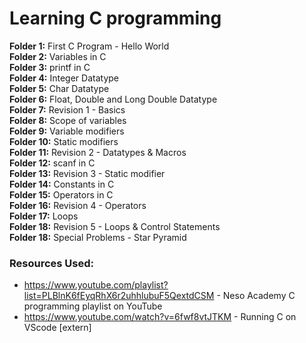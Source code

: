 # Learning C programming

**Folder 1:** First C Program - Hello World <br>
**Folder 2:** Variables in C <br>
**Folder 3:** printf in C <br>
**Folder 4:** Integer Datatype <br>
**Folder 5:** Char Datatype <br>
**Folder 6:** Float, Double and Long Double Datatype <br>
**Folder 7:** Revision 1 - Basics<br>
**Folder 8:** Scope of variables <br>
**Folder 9:** Variable modifiers <br>
**Folder 10:** Static modifiers <br>
**Folder 11:** Revision 2 - Datatypes & Macros<br>
**Folder 12:** scanf in C <br>
**Folder 13:** Revision 3 - Static modifier<br>
**Folder 14:** Constants in C <br>
**Folder 15:** Operators in C <br>
**Folder 16:** Revision 4 - Operators <br>
**Folder 17:** Loops <br>
**Folder 18:** Revision 5 - Loops & Control Statements <br>
**Folder 18:** Special Problems - Star Pyramid <br>



### Resources Used:

- https://www.youtube.com/playlist?list=PLBlnK6fEyqRhX6r2uhhlubuF5QextdCSM - Neso Academy C programming playlist on YouTube
- https://www.youtube.com/watch?v=6fwf8vtJTKM - Running C on VScode [extern]